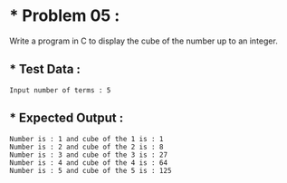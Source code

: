 # * Problem 05 :

Write a program in C to display the cube of the number up to an integer.

## * Test Data :

    Input number of terms : 5

## * Expected Output :

    Number is : 1 and cube of the 1 is : 1
    Number is : 2 and cube of the 2 is : 8
    Number is : 3 and cube of the 3 is : 27
    Number is : 4 and cube of the 4 is : 64
    Number is : 5 and cube of the 5 is : 125